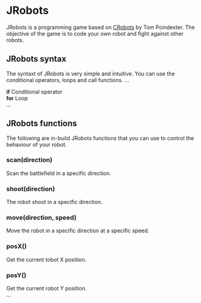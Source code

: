 # JRobots
JRobots is a programming game based on [CRobots](https://crobots.deepthought.it/home.php) by Tom Poindexter. The objective of the game is to code your own robot and fight against other robots.

## JRobots syntax
The syntaxt of JRobots is very simple and intuitive. You can use the conditional operators, loops and call functions.
...

**if** Conditional operator  
**for** Loop   
...

## JRobots functions
The following are in-build JRobots functions that you can use to control the behaviour of your robot.
### scan(direction)
Scan the battlefield in a specific direction.
### shoot(direction)
The robot shoot in a specific direction.
### move(direction, speed)
Move the robot in a specific direction at a specific speed.
### posX()
Get the current tobot X position.
### posY()
Get the current robot Y position.   
...